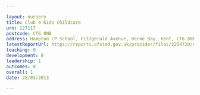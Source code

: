 ```yaml
---

layout: nursery
title: Club 4 Kids Childcare
urn: 127117
postcode: CT6 8NB
address: Hampton CP School, Fitzgerald Avenue, Herne Bay, Kent, CT6 8NB
latestReportUrl: https://reports.ofsted.gov.uk/provider/files/2254729/urn/127117.pdf
teaching: 0
development: 0
leadership: 1
outcomes: 0
overall: 1
date: 28/03/2013

---
```

